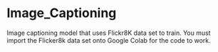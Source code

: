 # Image_Captioning

Image captioning model that uses Flickr8K data set to train. You must import the Flicker8k data set onto  Google Colab for the code to work.
